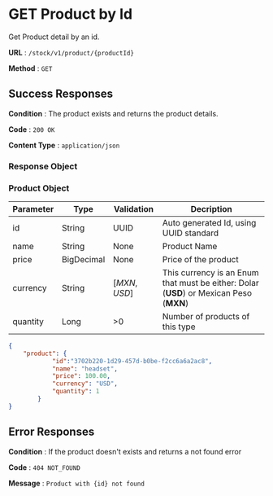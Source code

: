# GET Product by Id

Get Product detail by an id.

**URL** : `/stock/v1/product/{productId}`

**Method** : `GET`

## Success Responses

**Condition** : The product exists and returns the product details.

**Code** : `200 OK`

**Content Type** : `application/json` 

### Response Object

### **Product Object**
|Parameter|Type|Validation|Decription|
|---|---|---|---|
|id|String| UUID |Auto generated Id, using UUID standard|
|name|String|None|Product Name|
|price|BigDecimal|None|Price of the product|
|currency|String|[*MXN*, *USD*]|This currency is an Enum that must be either: Dolar (**USD**) or Mexican Peso (**MXN**)|
|quantity|Long|>0|Number of products of this type|

```json
{
    "product": {
            "id":"3702b220-1d29-457d-b0be-f2cc6a6a2ac8",
            "name": "headset",
            "price": 100.00,
            "currency": "USD",
            "quantity": 1
        }
}
```

## Error Responses

**Condition** : If the product doesn't exists and returns a not found error

**Code** : `404 NOT_FOUND`

**Message** : `Product with {id} not found`